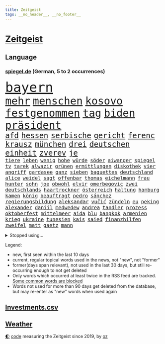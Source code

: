 ```yaml
---
title: Zeitgeist
tags: __no_header__, __no_footer__
---
```


# [Zeitgeist](https://oliz.io/zeitgeist/)

## Language

<h3><a href="https://www.spiegel.de" target="_blank">spiegel.de</a> (German, 5 to 2 occurrences)</h3>
<p style="font-family:monospace">
<span style="font-size:32pt"><a href="news_links.html#bayern" class="current">bayern</a></span>
<br>
<span style="font-size:25pt"><a href="news_links.html#mehr" class="current">mehr</a></span>
<span style="font-size:25pt"><a href="news_links.html#menschen" class="current">menschen</a></span>
<span style="font-size:25pt"><a href="news_links.html#kosovo" class="current">kosovo</a></span>
<span style="font-size:25pt"><a href="news_links.html#festgenommen" class="current">festgenommen</a></span>
<span style="font-size:25pt"><a href="news_links.html#tag" class="current">tag</a></span>
<span style="font-size:25pt"><a href="news_links.html#biden" class="current">biden</a></span>
<span style="font-size:25pt"><a href="news_links.html#präsident" class="current">präsident</a></span>
<br>
<span style="font-size:18pt"><a href="news_links.html#afd" class="current">afd</a></span>
<span style="font-size:18pt"><a href="news_links.html#hessen" class="current">hessen</a></span>
<span style="font-size:18pt"><a href="news_links.html#serbische" class="current">serbische</a></span>
<span style="font-size:18pt"><a href="news_links.html#gericht" class="current">gericht</a></span>
<span style="font-size:18pt"><a href="news_links.html#ferenc" class="new">ferenc</a></span>
<span style="font-size:18pt"><a href="news_links.html#krausz" class="new">krausz</a></span>
<span style="font-size:18pt"><a href="news_links.html#münchen" class="current">münchen</a></span>
<span style="font-size:18pt"><a href="news_links.html#drei" class="current">drei</a></span>
<span style="font-size:18pt"><a href="news_links.html#deutschen" class="current">deutschen</a></span>
<span style="font-size:18pt"><a href="news_links.html#einheit" class="current">einheit</a></span>
<span style="font-size:18pt"><a href="news_links.html#zverev" class="current">zverev</a></span>
<span style="font-size:18pt"><a href="news_links.html#je" class="current">je</a></span>
<br>
<span style="font-size:12pt"><a href="news_links.html#tiere" class="current">tiere</a></span>
<span style="font-size:12pt"><a href="news_links.html#leben" class="current">leben</a></span>
<span style="font-size:12pt"><a href="news_links.html#wenig" class="current">wenig</a></span>
<span style="font-size:12pt"><a href="news_links.html#hohe" class="current">hohe</a></span>
<span style="font-size:12pt"><a href="news_links.html#würde" class="current">würde</a></span>
<span style="font-size:12pt"><a href="news_links.html#söder" class="current">söder</a></span>
<span style="font-size:12pt"><a href="news_links.html#aiwanger" class="current">aiwanger</a></span>
<span style="font-size:12pt"><a href="news_links.html#spiegel" class="current">spiegel</a></span>
<span style="font-size:12pt"><a href="news_links.html#tv" class="current">tv</a></span>
<span style="font-size:12pt"><a href="news_links.html#tarek" class="new">tarek</a></span>
<span style="font-size:12pt"><a href="news_links.html#alwazir" class="new">alwazir</a></span>
<span style="font-size:12pt"><a href="news_links.html#grünen" class="current">grünen</a></span>
<span style="font-size:12pt"><a href="news_links.html#ermittlungen" class="current">ermittlungen</a></span>
<span style="font-size:12pt"><a href="news_links.html#diskothek" class="new">diskothek</a></span>
<span style="font-size:12pt"><a href="news_links.html#vier" class="current">vier</a></span>
<span style="font-size:12pt"><a href="news_links.html#angriff" class="current">angriff</a></span>
<span style="font-size:12pt"><a href="news_links.html#gardasee" class="new">gardasee</a></span>
<span style="font-size:12pt"><a href="news_links.html#ganz" class="current">ganz</a></span>
<span style="font-size:12pt"><a href="news_links.html#sieben" class="current">sieben</a></span>
<span style="font-size:12pt"><a href="news_links.html#baguettes" class="new">baguettes</a></span>
<span style="font-size:12pt"><a href="news_links.html#deutschland" class="current">deutschland</a></span>
<span style="font-size:12pt"><a href="news_links.html#alice" class="current">alice</a></span>
<span style="font-size:12pt"><a href="news_links.html#weidel" class="current">weidel</a></span>
<span style="font-size:12pt"><a href="news_links.html#sagt" class="current">sagt</a></span>
<span style="font-size:12pt"><a href="news_links.html#offenbar" class="current">offenbar</a></span>
<span style="font-size:12pt"><a href="news_links.html#thomas" class="current">thomas</a></span>
<span style="font-size:12pt"><a href="news_links.html#eichelmann" class="new">eichelmann</a></span>
<span style="font-size:12pt"><a href="news_links.html#frau" class="current">frau</a></span>
<span style="font-size:12pt"><a href="news_links.html#hunter" class="current">hunter</a></span>
<span style="font-size:12pt"><a href="news_links.html#sohn" class="current">sohn</a></span>
<span style="font-size:12pt"><a href="news_links.html#joe" class="current">joe</a></span>
<span style="font-size:12pt"><a href="news_links.html#obwohl" class="current">obwohl</a></span>
<span style="font-size:12pt"><a href="news_links.html#elvir" class="new">elvir</a></span>
<span style="font-size:12pt"><a href="news_links.html#omerbegovic" class="new">omerbegovic</a></span>
<span style="font-size:12pt"><a href="news_links.html#zwei" class="current">zwei</a></span>
<span style="font-size:12pt"><a href="news_links.html#deutschlands" class="current">deutschlands</a></span>
<span style="font-size:12pt"><a href="news_links.html#haartrockner" class="new">haartrockner</a></span>
<span style="font-size:12pt"><a href="news_links.html#österreich" class="current">österreich</a></span>
<span style="font-size:12pt"><a href="news_links.html#haltung" class="current">haltung</a></span>
<span style="font-size:12pt"><a href="news_links.html#hamburg" class="current">hamburg</a></span>
<span style="font-size:12pt"><a href="news_links.html#kamen" class="current">kamen</a></span>
<span style="font-size:12pt"><a href="news_links.html#könig" class="current">könig</a></span>
<span style="font-size:12pt"><a href="news_links.html#beauftragt" class="current">beauftragt</a></span>
<span style="font-size:12pt"><a href="news_links.html#pedro" class="current">pedro</a></span>
<span style="font-size:12pt"><a href="news_links.html#sánchez" class="current">sánchez</a></span>
<span style="font-size:12pt"><a href="news_links.html#regierungsbildung" class="current">regierungsbildung</a></span>
<span style="font-size:12pt"><a href="news_links.html#aleksandar" class="current">aleksandar</a></span>
<span style="font-size:12pt"><a href="news_links.html#vučić" class="current">vučić</a></span>
<span style="font-size:12pt"><a href="news_links.html#zündeln" class="new">zündeln</a></span>
<span style="font-size:12pt"><a href="news_links.html#eu" class="current">eu</a></span>
<span style="font-size:12pt"><a href="news_links.html#peking" class="current">peking</a></span>
<span style="font-size:12pt"><a href="news_links.html#alexander" class="current">alexander</a></span>
<span style="font-size:12pt"><a href="news_links.html#daniil" class="current">daniil</a></span>
<span style="font-size:12pt"><a href="news_links.html#medwedew" class="current">medwedew</a></span>
<span style="font-size:12pt"><a href="news_links.html#andrea" class="current">andrea</a></span>
<span style="font-size:12pt"><a href="news_links.html#tandler" class="new">tandler</a></span>
<span style="font-size:12pt"><a href="news_links.html#prozess" class="current">prozess</a></span>
<span style="font-size:12pt"><a href="news_links.html#oktoberfest" class="current">oktoberfest</a></span>
<span style="font-size:12pt"><a href="news_links.html#mittelmeer" class="current">mittelmeer</a></span>
<span style="font-size:12pt"><a href="news_links.html#aida" class="new">aida</a></span>
<span style="font-size:12pt"><a href="news_links.html#blu" class="new">blu</a></span>
<span style="font-size:12pt"><a href="news_links.html#bangkok" class="new">bangkok</a></span>
<span style="font-size:12pt"><a href="news_links.html#armenien" class="current">armenien</a></span>
<span style="font-size:12pt"><a href="news_links.html#krieg" class="current">krieg</a></span>
<span style="font-size:12pt"><a href="news_links.html#ukraine" class="current">ukraine</a></span>
<span style="font-size:12pt"><a href="news_links.html#tunesien" class="current">tunesien</a></span>
<span style="font-size:12pt"><a href="news_links.html#kais" class="new">kais</a></span>
<span style="font-size:12pt"><a href="news_links.html#saied" class="new">saied</a></span>
<span style="font-size:12pt"><a href="news_links.html#finanzhilfen" class="new">finanzhilfen</a></span>
<span style="font-size:12pt"><a href="news_links.html#zweifel" class="current">zweifel</a></span>
<span style="font-size:12pt"><a href="news_links.html#matt" class="current">matt</a></span>
<span style="font-size:12pt"><a href="news_links.html#gaetz" class="new">gaetz</a></span>
<span style="font-size:12pt"><a href="news_links.html#mann" class="current">mann</a></span>
</p>
<details>
<summary>Stopped using...</summary>
<p class="former" style="font-size:12pt">
umgehen(1077) klimawandels(1076) leichter(1076) ausschreitungen(1075) ifoinstitut(1075) versorgt(1075) spur(1074) and(1073) behandlung(1073) gezogen(1073) monatelang(1073) steigenden(1073) stolz(1073) verschärfen(1073) williams(1073) zurzeit(1073) ard(1072) befindet(1072) christine(1072) ehefrau(1072) pakistan(1072) richterin(1072) scheidet(1072) trumps(1072) wales(1072) ans(1071) erholung(1071) fbi(1071) feierte(1071) geändert(1071) unabhängigkeit(1071) welle(1071) egal(1070) erklärte(1070) guter(1070) is(1070) plus(1070) aufruf(1069) briten(1069) hören(1069) löste(1069) schwarzen(1069) vereinigten(1069) binnen(1068) cristiano(1068) israelischen(1068) weißen(1068) zugleich(1068) bruder(1067) hinterlassen(1067) hubschrauber(1067) klubs(1067) sekunden(1067) verlust(1067) beraten(1066) landen(1066) moderne(1066) orbán(1066) siegte(1066) ungarns(1066) veranstalter(1066) ankündigung(1065) freut(1065) geklärt(1065) investitionen(1065) quartal(1065) verfügung(1065) öfter(1065) feuerwehrleute(1064) längere(1064) schottland(1064) trainieren(1064) anwälte(1063) freilassung(1063) kontrollieren(1063) nord(1063) schweigen(1063) ökonom(1063) regiert(1062) texas(1062) anthony(1061) bedeutung(1060) englischen(1060) geheimnis(1060) i(1060) langfristig(1060) null(1060) angeklagten(1059) entsetzen(1059) fit(1059) heil(1059) hubertus(1059) berühmten(1058) erlebte(1058) haaland(1058) lkw(1058) patient(1058) freunde(1057) bürgermeisterin(1056) küstenwache(1056) schuss(1056) anhänger(1055) bundesstaat(1055) gefangene(1055) studien(1055) genauso(1054) tragödie(1054) gewinn(1053) betont(1052) bundesgerichtshof(1051) dar(1051) berühmte(1050) zurückgegangen(1050) wind(1048) kokain(1046) wusste(1044) hoffnungen(1043) nationalen(1043) gesichert(1042) klimaziele(1042) insassen(1040) kräfte(1039) bangen(1033) zeigten(1033) finanzielle(1031) niedrig(1031) erfolgreichen(1028) kanadas(1028) ursprünglich(1023) erhebliche(1020) ausgaben(1014) größe(1007) mängel(1007) last(1001) cent(968) bekannter(950) vormarsch(944) wolken(932) autobahnen(930) medaille(926) 4000(919) vehement(887) airline(881) enthalten(877) lediglich(850) waldbrände(848) seither(812) inflationsrate(810) kümmern(805) zwingen(798) verbunden(797) norwegische(796) landsleute(775) japans(765) highlights(760) jahrzehnt(758) gerissen(749) moderner(746) zorn(737) nachmittag(735) gemeinschaft(734) hawaii(731) entlasten(724) vorfeld(721) millionenhöhe(717) spiegelkorrespondent(717) 15000(710) rwe(704) spezielle(702) jährlich(699) zentralen(699) bahnen(694) kälte(692) hals(684) schülerin(675) geringer(663) militärischen(659) energiekonzern(653) öffentlichrechtlichen(640) frühe(638) rasch(638) überlebten(632) getreten(617) sankt(609) geplatzt(607) großbrand(606) wettkampf(603) royal(596) bestand(595) pekings(594) herausgefunden(591) verantwortlichen(585) fehlverhalten(584) flughäfen(581) behauptete(579) vögel(573) problems(570) zugenommen(562) zurückgewiesen(559) lücken(558) langsam(548) söhne(548) kriegsbeginn(543) flüchten(541) ergab(533) hahn(531) ball(528) 48(525) zusätzlich(521) dmitrij(520) ausfall(518) beigelegt(518) boxen(518) kompensieren(513) brasilianische(503) usdollar(503) dahin(502) filialen(502) recherchen(500) b(499) halt(497) el(492) ehrt(485) ran(485) fire(483) empfohlen(480) erleichtert(479) angeschlagenen(478) besitzt(478) debattiert(477) diejenigen(475) japanische(475) unobericht(475) iii(472) belegt(469) leopardpanzer(468) ernannt(467) yorks(466) provozieren(465) kaffee(460) idol(458) nationale(457) offensichtlich(456) neustart(447) 81(446) geste(442) trans(441) tirol(440) entschuldigen(438) extra(437) ausgewertet(431) schwächelt(430) verleihung(429) eigentliche(422) verstanden(422) verträge(420) zurückhaltung(420) scheiterten(418) nebenwirkungen(407) mithalten(405) studentin(400) terminal(394) weltgrößten(394) bellingham(391) jude(391) menschheit(387) größeres(386) tarife(386) spionage(380) verstöße(380) angriffskriegs(375) eingreifen(375) gerechtfertigt(375) jüngst(374) zutritt(374) rassistischer(373) dunkle(372) bussen(370) rechtsradikale(370) abschuss(367) atomausstieg(363) branchen(361) caroline(360) abermals(358) sechsten(358) stemmen(358) bestimmen(356) vegane(356) abzug(352) floridas(350) lionel(350) illegales(349) krawalle(349) nebel(348) symbole(347) härtesten(344) 160(342) immobilienkonzern(342) 23jährige(333) übergewicht(333) jewgeni(332) absehbar(331) ratten(331) satelliten(331) absolviert(328) 49euroticket(321) operiert(319) gegessen(317) überzeugte(315) möglichkeit(314) zurückgekehrt(314) mitarbeitern(311) credit(308) kritisierten(308) suisse(308) gesprengt(306) inhalten(305) mächte(305) südafrikas(305) verunsichert(304) böhmermann(303) as(302) zerschlagen(300) meisterschaft(299) skepsis(296) regimekritiker(294) bengvir(292) itamar(292) schränken(292) landesweiten(291) technologien(291) statistische(290) hill(289) gedroht(288) kommentiert(288) monatelangen(288) durcheinander(287) roland(285) petersburg(283) hauses(281) gesetzliche(279) legten(279) leiten(278) begleitung(276) arbeitsplätze(275) eroller(275) escooter(274) weißes(274) immobilie(270) pakistans(267) kulturstaatsministerin(263) aggressiv(260) streamingdienst(260) zentimeter(260) pokal(257) csupolitiker(255) gebühren(255) geschwister(255) erfolgreiche(254) krawallen(252) erlag(249) kreativer(249) satellitenbild(249) vorstand(248) bakterien(246) männlichen(246) plätze(246) militärübung(245) ablauf(244) dieb(244) hochhaus(244) flasche(243) elektrische(242) herstellers(242) 250000(237) gesammelt(237) bewahren(236) vorschriften(235) zwang(234) inseln(233) office(233) liebt(231) anderson(230) ständig(229) zubehör(229) palästinensern(228) vierteljahrhundert(228) waldbrand(228) fukushima(227) rast(226) verpflichten(226) to(225) transfer(225) fluggesellschaft(224) hunderter(224) rüstungsindustrie(223) erleiden(220) kennzeichnung(220) natomitglied(220) wagnertruppe(219) boote(218) nicola(218) story(215) bemerkt(213) ingolstadt(213) offenbaren(212) 2007(211) dhl(211) beilegen(210) halbieren(210) politikwissenschaftler(210) luxusuhren(209) staatsfonds(207) loswerden(206) detail(205) grafiken(205) müttern(205) on(204) rechner(203) dicht(202) komponist(201) trümmerteile(201) einheimischen(200) erholt(200) gala(200) vergnügungspark(200) wüten(199) rauch(198) konkreten(197) löscharbeiten(197) nordstreampipelines(197) tui(197) usaußenministerium(197) autorennen(196) beigetragen(195) lächeln(195) rührt(195) carlson(194) equal(194) pay(194) tucker(194) wallace(194) wütenden(194) nützt(193) zogen(193) glaube(191) bärin(189) norditalien(189) 15jährigen(188) prioritäten(188) ungeklärt(188) eingeräumt(187) wänden(186) björn(185) höcke(185) wirtschaftsleistung(185) parks(184) söldnerchef(184) derer(183) beschränken(182) fsb(181) gasheizungen(181) gestresst(181) zerbrechen(181) einschränken(180) altkanzler(179) messen(178) pascal(178) hauptrolle(177) gekonnt(176) griechische(176) kaufkraft(175) festgelegt(174) sabotageakt(174) segeljacht(174) solidarisch(174) bestreiten(173) genaue(173) herausforderer(173) flop(172) genres(172) erling(171) smart(171) regierungspartei(170) angeordnet(169) bemängelt(169) passant(169) beleg(168) fündig(166) obduktion(166) raubtier(166) bundesligist(165) hakenkreuze(165) verblüffenden(165) imran(164) khan(164) verschiedener(164) ärgern(162) festgeklebt(161) angehalten(159) prosieben(159) italiener(157) modi(157) bereiche(156) reuß(156) vermarktet(156) ausbreiten(155) halbiert(154) moore(154) statements(154) tauben(154) leclerc(153) 125(152) stur(152) zusammenhängen(152) geisel(151) rundumschlag(151) weicht(151) 33jähriger(150) artefakte(150) schmelzen(150) tickets(150) assange(148) ergeht(148) reue(148) weggefährten(148) trümmerfeld(147) wärmepumpe(147) cumexaffäre(146) einfamilienhaus(145) gange(145) alarmbereitschaft(144) erwartete(144) großfeuer(143) hassverbrechen(143) antrat(142) schwelt(142) be(141) lukaku(141) romelu(141) verweigern(141) berührt(140) eupläne(140) dárdai(139) hektar(139) pál(139) spruch(139) vorsorglich(138) überfahren(138) anwerben(137) sofortprogramm(137) bka(136) cduabgeordnete(136) hinein(136) schwerwiegenden(136) buchen(135) haar(135) benennt(134) erhöhte(134) sportart(134) unterschreibt(134) 58(133) ausgeblieben(133) exmitarbeiter(133) ken(132) konzentrationslager(132) nachbarstaaten(132) formuliert(130) klimafragen(130) mühe(130) präsidentschaftswahlkampf(130) fabian(128) nationalpark(128) sachsenhausen(128) südkoreas(128) unzureichend(128) lebensmittelhersteller(127) lukrativen(127) rekordsumme(127) reynolds(127) weeknd(127) behält(126) spektakulär(126) verhaltenstherapeutin(126) landsmann(125) motorräder(125) nelles(125) rechtsextremismus(125) waldbränden(125) eingeliefert(124) ernannte(124) feministinnen(124) reallöhne(124) that(124) ausgang(123) außenseiter(123) gosens(123) erstatten(122) falschparker(122) gescheiterten(122) schlucken(122) niño(121) landesverband(120) rechtskräftig(120) zusammengekommen(120) interpretiert(118) sommers(118) telegram(118) usgericht(118) buchstäblich(117) prognostiziert(117) uskapitol(117) f16kampfjets(116) wertverlust(116) schockiert(115) australierin(113) perlt(113) einstufung(112) finger(112) natürliche(112) niklas(112) triathlon(112) behandlungen(111) einwanderung(111) prosiebensat1(111) tauscht(111) traktor(111) bereitschaft(110) plagen(110) abgelichtet(109) chaotischen(109) kopenhagen(109) rocky(107) verunsichern(107) wnba(107) 17jährigen(106) conference(106) co₂emissionen(106) hamas(106) pessimistisch(106) acker(105) ankurbeln(105) beruft(105) einbestellt(104) fürth(104) unterschätzen(104) blicke(103) schröders(103) süddeutschland(103) südlich(103) weltmacht(103) 2006(102) berechnet(102) luftangriffen(102) spree(102) triumphierte(102) verstärkung(102) würdigte(102) krimbrücke(101) mangelnden(101) alpinist(100) erbitterten(100) potenzielle(100) verfügbaren(100) bergführer(99) gespielt(99) gruner(99) hintern(99) konsterniert(99) linksextremisten(99) indischer(98) kommunaler(98) nationalparks(98) tweets(98) fragenkatalog(97) greuther(97) schlepper(97) verwehrt(97) alexis(96) killers(96) rumort(96) ökonomischen(96) gleichstellung(95) inferno(95) kaputte(95) marschflugkörper(95) qualität(95) trick(95) vernichtung(95) überführen(95) 32jährige(94) bergwacht(94) halte(94) klimafreundlich(94) maurice(94) neugebauer(94) polizeikontrolle(94) schlagersängerin(94) deadline(93) falschaussage(93) spiderman(93) 78(92) balkon(92) eiskalt(92) heimischer(92) hiesige(92) leichtigkeit(92) linker(92) dringender(91) primož(91) roglič(91) schlucht(91) undenkbar(91) wahlbetrug(91) bella(90) finanzexperten(90) grenzfluss(90) just(90) kette(90) like(90) stock(90) terrorplänen(90) älterer(90) überzogene(90) jet(89) kapazität(89) scan(89) alpinisten(88) fußballtransferticker(88) gewöhnlich(88) modellen(88) rammstein(88) schwamm(88) selbstbestimmungsgesetz(88) talente(88) verheerendsten(88) beach(87) durststrecke(87) frontal(87) oldenburg(87) passende(87) zuliebe(87) chiphersteller(86) erwirtschaften(86) lagern(86) spotify(86) ungefährdet(86) vorsaison(86) überdurchschnittlich(86) undiplomatisch(85) verbraucherschützern(85) zielbereich(85) athlet(84) brighton(84) cnnchef(84) elektrischen(84) flüchtlingsheimen(84) gewitter(84) kohlenstoff(84) kolonien(84) monatliche(84) reiner(84) reparaturen(84) rundum(84) spanierinnen(84) ukrainisches(84) weltranglistenerste(84) aufgelegt(83) berechnungen(83) friedensnobelpreisträger(83) vororten(83) völlige(83) barbiefilm(82) durchgreifen(82) häusern(82) luftqualität(82) rechtsradikalen(82) schmiert(82) weht(82) auster(81) bergsteigerin(81) emirate(81) erbeuteten(81) kameraautos(81) reichsbürgern(81) renditen(81) elektromobilität(80) gequält(80) geschäfts(80) hinziehen(80) lüfte(80) verwundeten(80) abgrenzen(79) afdmann(79) bunten(79) covid19(79) freigesetzt(79) fußballtransfers(79) fällig(79) leo(79) sechser(79) unterhalb(79) zehnkämpfer(79) attraktiv(78) bestohlen(78) brände(78) enttäuschende(78) freiewählerchef(78) geltenden(78) kantine(78) lockdowns(78) vereinen(78) benachteiligt(77) beschuldigter(77) digitales(77) fuente(77) millionenschweren(77) söldnerführer(77) einreichen(76) gelegentlich(76) marilyn(76) monroe(76) smarten(76) spvgg(76) autoverkehr(75) flugzeugcrash(75) preiserhöhung(75) schadens(75) vereitelt(75) werner(75) aufgehört(74) entsprechend(74) monatelangem(74) starstürmer(74) lagerhalle(73) quellen(73) sabotieren(73) teilchen(73) 76jährige(72) gemeindevertreter(72) queere(72) rekordmann(72) schlauchboot(72) warnungen(72) eisbäder(71) kanadischem(71) meeressäuger(71) mitgliedstaaten(71) elton(70) zustellung(70) ausgefallenen(69) besiegen(69) kuriosen(69) mähroboter(69) verkraftbar(69) versenkt(69) sogenanntes(68) überredet(68) 3m(67) ersparte(67) erzeugen(67) geschwindigkeiten(67) trupp(67) tschetschenischen(67) verstaute(67) ataman(66) ferda(66) masken(66) neonazi(66) zitieren(66) abenteurer(65) herausfordert(65) rächt(65) schwedens(65) sommerferien(65) unterhaltung(65) vorrücken(65) wozniacki(65) wärmebildkameras(65) xiii(65) afdpolitiker(64) blue(64) buffet(64) bundestagswahlen(64) intimität(64) schilderungen(64) ungewohnt(64) barker(63) gratulierte(63) nationalsozialismus(63) putintreuen(63) quersumme(63) umdrehungen(63) verbraucherzeitschrift(63) antidiskriminierungsbeauftragte(62) arbeitslosen(62) caravan(62) frankenthal(62) krankenwagen(62) shirts(62) trinkt(62) verteilung(62) ausfällt(61) busse(61) erledigt(61) gastherme(61) klassische(61) schlimmer(61) spione(61) vormittag(61) wagnerchefs(61) beauftragte(60) festigen(60) kuleba(60) produzierte(60) schlaganfall(60) urwald(60) uskonsulat(60) afdwähler(59) aufstiegsbafög(59) beigesetzt(59) inhaftierten(59) klimaschädlich(59) koran(59) metropole(59) nbaprofi(59) psychologie(59) rüffel(59) substanz(59) 2023/2024(58) alkoholkonsum(58) bestsellerautor(58) fraktionsspitze(58) mentalen(58) paketbote(58) schnelldurchlauf(58) syndrom(58) untreue(58) aufrührer(57) aufschrei(57) beerdigen(57) bevölkerungsschwund(57) düren(57) k(57) kater(57) legacy(57) schnitzel(57) verlogen(57) willemalexander(57) ardsommerinterview(56) ausgehandelt(56) berlinale(56) bestseller(56) bewerbern(56) durchgegriffen(56) sabotage(56) 1972(55) charly(55) diskreditieren(55) geleitet(55) haien(55) hübner(55) 1700(54) atlanta(54) eingespielt(54) kriegsende(54) topklubs(54) triumphs(54) zelt(54) 7000(53) carolin(53) depression(53) flüchtlingslager(53) kibilder(53) kriminalpolizei(53) legislaturperiode(53) mietpreise(53) perfide(53) stämme(53) akuter(52) akwruine(52) baseball(52) gegenseitige(52) jagt(52) kiosk(52) schnäppchen(52) testament(52) todesfall(52) atomruine(51) islamistische(51) kühlwasser(51) lando(51) leichtathletikwm(51) meisterin(51) norris(51) wehtut(51) arbeitgebernahe(50) gina(50) halbherzig(50) held(50) kreuzband(50) lückenkemper(50) nachbarländer(50) nebraska(50) objekten(50) pflegebedürftigen(50) rechtsextremist(50) öffnungszeiten(50) binz(49) braunbärin(49) derartige(49) fischstäbchen(49) geburten(49) geschieht(49) kabellos(49) reichsbürgergruppe(49) trailer(49) vanmoof(49) verkraften(49) androidhandys(48) chandrayaan3(48) fukushimakühlwasser(48) gesellschaftliches(48) gruppenphase(48) immobilienmarkt(48) implantiert(48) siebziger(48) verkürzt(48) atomkrieg(47) gebrannt(47) kraftfahrtbundesamt(47) siebzigern(47) wasserqualität(47) behandeln(46) hollywoodstreik(46) inspirieren(46) julia(46) offerte(46) übergangsweise(46) gegeneinander(45) kisysteme(45) kleintransporter(45) nachtruhe(45) showdown(45) disziplinen(44) enttäuschung(44) freiwilliger(44) wmgold(44) 365(43) auskunftei(42) demonstrant(42) klausur(42) lebensträume(42) prallt(42) schufa(42) verwirklichen(42) deindustrialisierung(41) einbürgerung(41) erbt(41) isrückkehrerin(41) klimaforscher(41) profitabel(41) schneise(41) ökosystem(41) natürlichen(40) transrechte(40) unerwartete(40) ökonomisch(40) geplatztem(38) verlagerung(38) überlaufen(38) friedliche(37) hadid(37) kanzlerpartei(37) kulisse(37) meseberg(37) notoperation(37) sadiq(37) sorten(37) tuchels(37) ulez(37) umweltzone(37) verdiente(37) zuständen(37) 51jährige(36) ampelpläne(36) anfangen(36) bereitstellen(36) betreuung(36) jüdischsein(36) marokkanischen(36) namensgeber(36) privilegien(36) umsturz(36) boykottieren(35) knochen(35) losfahren(35) milliardengewinn(35) wettstreit(35) woody(35) abgeschnitten(34) dauerregen(34) küsste(34) papuaneuguinea(34) schmerzhaften(34) tagesgeld(34) wohnungskäufer(34) zugesagten(34) debütant(33) gruppenspiel(33) mitspielerinnen(33) räder(33) tirana(33) amsterdamer(32) gestellten(32) getagt(32) sendete(32) venus(32) vergewaltigungen(32) adoptiert(31) auswandern(31) eurowings(31) gaspreis(31) gruppensieg(31) kanarische(31) militärstrategie(31) saale(31) xavi(31) besuchs(30) dfbkader(30) emtitel(30) kost(30) meier(30) streikenden(30) unterzahl(30) usfernsehen(30) co2emissionen(29) gestürzte(29) prüfstand(29) ruinieren(29) wohnmobile(29) dnipro(28) fastfoodkette(28) gewählten(28) prominentesten(28) sozial(28) uber(28) hochprozentiges(27) siri(27) unbegründet(27) gesunden(26) kiesewetter(26) meerwasser(26) videobeweis(26) wolff(26) /(25) befehl(25) betrogen(25) billigstrom(25) israeli(25) rammsteinstar(25) schach(25) schild(25) 64jährige(24) agent(24) ness(24) nessie(24) roderich(24) trudeau(24) vielversprechende(24) bernardo(23) bock(23) brücken(23) immobilienriese(23) kultusministerium(23) lebensbedingungen(23) professoren(23) rügener(23) tänzerinnen(23) uscharts(23) verbrauchen(23) überschätzt(23) akzeptiert(22) kunstschätze(22) pfadfinder(22) wetterlage(22) komponiert(20) moral(20) nahelegen(20) verkehrsunfall(20) bedenklich(19) doppelten(19) einschläge(19) renteneintrittsalter(19) titelfavorit(19) wahlbeeinflussung(19) demografie(18) fälschung(18) inhaber(18) leide(18) bray(17) fußgänger(17) kriegsführung(17) marinedrohnen(17) maui(17) pannenflug(17) plakat(17) trauernder(17) magnus(16) right(16) tierärzte(16) berufswahl(15) bürokratieabbau(15) mitfahrer(15) sekte(15) umverteilung(15) wesen(15) zurecht(15) allinclusive(14) ausgebrannten(14) buschbrände(14) campus(14) exverfassungsschutzchef(14) fristlos(14) gefallenen(14) hansgeorg(14) karrierecoach(14) kneipen(14) lenkte(14) maaßen(14) omikron(14) tabellenspitze(14) verzicht(14) wgzimmer(14) wohnviertel(14) zypern(14) fürths(13) pornos(13) säugling(13) technisches(13) vollzeit(13) erfassen(12) füllkrug(12) harald(12) hinsichtlich(12) niclas(12) vollzeitjobs(12) angepasste(11) dreijährige(11) förster(11) gamer(11) jessica(11) navigieren(11) vorgetäuscht(11) vorschrift(11)
</p>
</details>
<p>Legend:
<ul>
<li><span class="new">new</span>, first seen within the last 10 days</li>
<li><span class="current">current</span>, regular topical words used in the news, not "new", not "former"</li>
<li><span class="former">former(days span relevant)</span>, not used in the last 30 days, but still re-occurring enough to not get deleted</li>
<li>Only words which occurred at least twice in the RSS feed are tracked. <a href="language/filters.py">Some common words are blocked</a></li>
<li>Words not used for more than 90 days get deleted from the database, but may re-enter as "new" words when used again</li>
</ul>
</p>

## [Investments](investments.html)[.csv](investments.csv)

## [Weather](weather.html)

<footer>
<a href="javascript:toggleTheme()" class="nav">🌓</a>
<a href="https://github.com/ooz/zeitgeist">code</a> measuring the Zeitgeist since 2019, by <a href="https://oliz.io">oz</a>
</footer>
